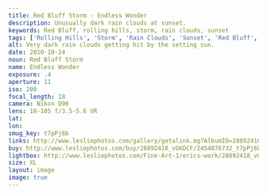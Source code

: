 ```yaml
---
title: Red Bluff Storm - Endless Wonder
description: Unusually dark rain clouds at sunset.
keywords: Red Bluff, rolling hills, storm, rain clouds, sunset
tags: ['Rolling Hills', 'Storm', 'Rain Clouds', 'Sunset', 'Red Bluff', 'California', 'Landscape']
alt: Very dark rain clouds getting hit by the setting sun.
date: 2010-10-24
noun: Red Bluff Storm
name: Endless Wonder
exposure: .4
aperture: 11
iso: 200
focal_length: 18
camera: Nikon D90
lens: 18-105 f/3.5-5.6 VR
lat: 
lon: 
smug_key: t7pPj6b
links: http://www.lesliephotos.com/gallery/getalink.mg?AlbumID=28892418&AlbumKey=vGKDCF&ImageID=2454876732&ImageKey=t7pPj6b&how=forum&Page=1
buy: http://www.lesliephotos.com/buy/28892418_vGKDCF/2454876732_t7pPj6b/
lightbox: http://www.lesliephotos.com/Fine-Art-1/erics-work/28892418_vGKDCF#!i=2454876732&k=t7pPj6b&lb=1&s=A
size: XL
layout: image
image: true
---
```

